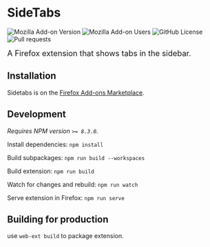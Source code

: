 # SideTabs
![Mozilla Add-on Version](https://img.shields.io/amo/v/sidetabs?link=https%3A%2F%2Faddons.mozilla.org%2Fen-US%2Ffirefox%2Faddon%2Fsidetabs%2F)
![Mozilla Add-on Users](https://img.shields.io/amo/users/sidetabs?link=https%3A%2F%2Faddons.mozilla.org%2Fen-US%2Ffirefox%2Faddon%2Fsidetabs%2F)
![GitHub License](https://img.shields.io/github/license/jeb5/sidetabs)
![Pull requests](https://img.shields.io/badge/pull_requests-welcome-green)


<span style="font-size: large;">A Firefox extension that shows tabs in the sidebar.</span>



## Installation

Sidetabs is on the [Firefox Add-ons Marketplace](https://addons.mozilla.org/en-US/firefox/addon/sidetabs/).

## Development

_Requires NPM version `>= 8.3.0`._

Install dependencies: `npm install`

Build subpackages: `npm run build --workspaces`

Build extension: `npm run build`

Watch for changes and rebuild: `npm run watch`

Serve extension in Firefox: `npm run serve`

## Building for production

use `web-ext build` to package extension.